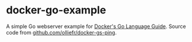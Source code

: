 # docker-go-example

A simple Go webserver example for [Docker's Go Language Guide](https://docs.docker.com/language/golang/). Source code from [github.com/olliefr/docker-gs-ping](https://github.com/olliefr/docker-gs-ping).
